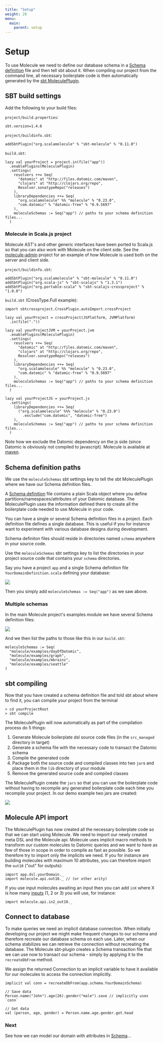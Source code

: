 ```yaml
---
title: "Setup"
weight: 20
menu:
  main:
    parent: setup
---
```


# Setup

To use Molecule we need to define our database schema in a [Schema definition](/manual/schema) file and then tell sbt about it. When compiling our project from the command line, all necessary boilerplate code is then automatically generated by the [sbt MoleculePlugin](https://github.com/scalamolecule/sbt-molecule).

## SBT build settings

Add the following to your build files: 

`project/build.properties`:

```
sbt.version=1.4.6
```

`project/buildinfo.sbt`:

```
addSbtPlugin("org.scalamolecule" % "sbt-molecule" % "0.11.0")
```

`build.sbt`:

```
lazy val yourProject = project.in(file("app"))
  .enablePlugins(MoleculePlugin)
  .settings(
    resolvers ++= Seq(
      "datomic" at "http://files.datomic.com/maven",
      "clojars" at "http://clojars.org/repo",
      Resolver.sonatypeRepo("releases")
    ),
    libraryDependencies ++= Seq(
      "org.scalamolecule" %% "molecule" % "0.23.0",
      "com.datomic" % "datomic-free" % "0.9.5697"
    ),
    moleculeSchemas := Seq("app") // paths to your schema definition files...
  )
```


### Molecule in Scala.js project

Molecule AST's and other generic interfaces have been ported to Scala.js so that you can also work with Molecule on the client side. See the [molecule-admin](https://github.com/scalamolecule/molecule-admin) project for an example of how Molecule is used both on the server and client side.

`project/buildinfo.sbt`:

```
addSbtPlugin("org.scalamolecule" % "sbt-molecule" % "0.11.0")
addSbtPlugin("org.scala-js" % "sbt-scalajs" % "1.3.1")
addSbtPlugin("org.portable-scala" % "sbt-scalajs-crossproject" % "1.0.0")
```

`build.sbt` (CrossType.Full example):

```
import sbtcrossproject.CrossPlugin.autoImport.crossProject

lazy val yourProject = crossProject(JSPlatform, JVMPlatform)
  .in(file("."))

lazy val yourProjectJVM = yourProject.jvm
  .enablePlugins(MoleculePlugin)
  .settings(
    resolvers ++= Seq(
      "datomic" at "http://files.datomic.com/maven",
      "clojars" at "http://clojars.org/repo",
      Resolver.sonatypeRepo("releases")
    ),
    libraryDependencies ++= Seq(
      "org.scalamolecule" %% "molecule" % "0.23.0",
      "com.datomic" % "datomic-free" % "0.9.5697"
    ),
    moleculeSchemas := Seq("app") // paths to your schema definition files...
  )

lazy val yourProjectJS = yourProject.js
  .settings(
    libraryDependencies ++= Seq(
      ("org.scalamolecule" %%% "molecule" % "0.23.0")
        .exclude("com.datomic", "datomic-free")
    ),
    moleculeSchemas := Seq("app") // paths to your schema definition files...
  )
```
Note how we exclude the Datomic dependency on the js side (since Datomic is obviously not 
compiled to javascript).
Molecule is available at [maven]((https://repo1.maven.org/maven2/org/scalamolecule/)).

## Schema definition paths

We use the `moleculeSchemas` sbt settings key to tell the sbt MoleculePlugin where we have our Schema definition files.

A [Schema definition](/manual/schema) file contains a plain Scala object where you define partitions/namespaces/attributes of your Datomic database. The MoleculePlugin uses the information defined there to create all the boilerplate code needed to use Molecule in your code.

You can have a single or several Schema definition files in a project. Each definition file defines a single database. This is useful if you for instance want to experiment with various database designs during development.

Schema definiton files should reside in directories named `schema` anywhere in your source code.

Use the `moleculeSchemas` sbt settings key to list the directories in your project source code that contains your `schema` directories.

Say you have a project `app` and a single Schema definition file `YourDomainDefinition.scala` defining your database:

![](/img/dirs1.png)

Then you simply add `moleculeSchemas := Seq("app")` as we saw above.

### Multiple schemas

In the main Molecule project's examples module we have several Schema definition files:

![](/img/dirs2.png)

And we then list the paths to those like this in our `build.sbt`:

```
moleculeSchemas := Seq(
  "molecule/examples/dayOfDatomic",
  "molecule/examples/graph",
  "molecule/examples/mbrainz",
  "molecule/examples/seattle"
)
```

## sbt compiling

Now that you have created a schema definition file and told sbt about where to find it, you can compile your project from the terminal

```
> cd yourProjectRoot
> sbt compile
```

The MoleculePlugin will now automatically as part of the compilation process do 5 things:

1. Generate Molecule boilerplate dsl source code files (in the `src_managed` directory in target)
2. Generate a schema file with the necessary code to transact the Datomic schema  
3. Compile the generated code
4. Package both the source code and compiled classes into two `jar`s and place them in the `lib` directory of your module
5. Remove the generated source code and compiled classes

The MoleculePlugin create the `jars` so that you can use the boilerplate code without having to recompile any generated boilerplate code each time you recompile your project. In our demo example two jars are created:

![](/img/dirs3.png)


## Molecule API import

The MoleculePlugin has now created all the necessary boilerplate code so that we can start using Molecule. We need to import our newly created meta DSL and the Molecule api. Molecule uses implicit macro methods to transform our custom molecules to Datomic queries and we want to have as few of those in scope in order to compile as fast as possible. So we therefore try to import only the implicits we need. If you for instance are building molecules with maximum 10 attributes, you can therefore import the `out10` ("out" for outputs):
```
import app.dsl.yourDomain._
import molecule.api.out10._ // (or other arity)
```
If you use input molecules awaiting an input then you can add `inX` where X is how many [inputs](/manual/attributes/parameterized/) (1, 2 or 3) you will use, for instance:
```
import molecule.api.in2_out10._
```


## Connect to database

To make queries we need an implicit database connection. When initially developing our project we might make frequent changes to our schema and therefore recreate our database schema on each use. Later, when our schema stabilizes we can retrieve the connection without recreating the database. The Molecule sbt-plugin creates a Schema transaction file that we can use now to transact our schema - simply by applying it to the `recreateDbFrom` method. 

We assign the returned Connection to an implicit variable to have it available for our molecules to access the connection implicitly.

```
implicit val conn = recreateDbFrom(app.schema.YourDomainSchema)

// Save data
Person.name("John").age(26).gender("male").save // implicitly uses `conn`

// Get data
val (person, age, gender) = Person.name.age.gender.get.head
```

### Next

See how we can model our domain with attributes in [Schema](/manual/schema/)...
